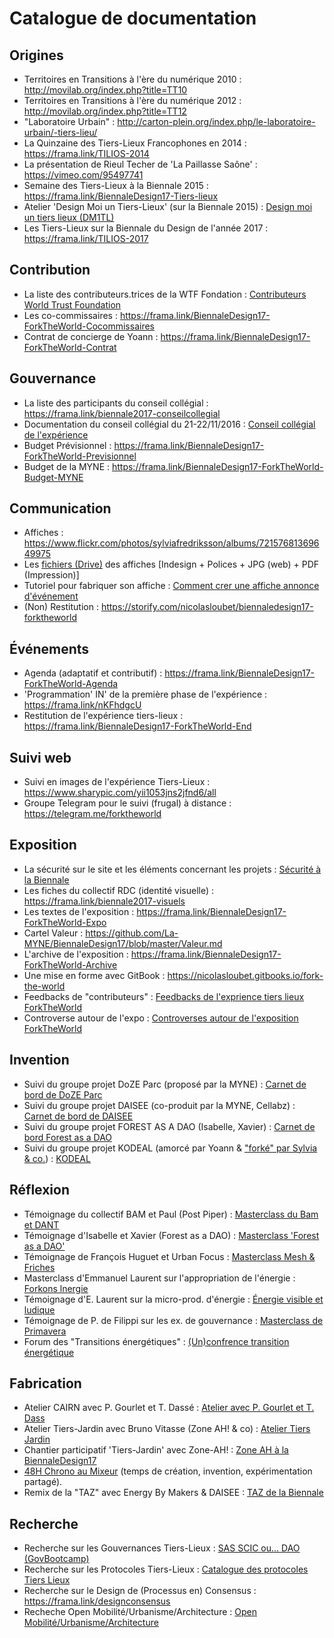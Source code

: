 
# Catalogue de documentation

## Origines
* Territoires en Transitions à l'ère du numérique 2010 : http://movilab.org/index.php?title=TT10
* Territoires en Transitions à l'ère du numérique 2012 : http://movilab.org/index.php?title=TT12
* "Laboratoire Urbain" : http://carton-plein.org/index.php/le-laboratoire-urbain/-tiers-lieu/
* La Quinzaine des Tiers-Lieux Francophones en 2014 : https://frama.link/TILIOS-2014
* La présentation de Rieul Techer de 'La Paillasse Saône' : https://vimeo.com/95497741
* Semaine des Tiers-Lieux à la Biennale 2015 : https://frama.link/BiennaleDesign17-Tiers-lieux
* Atelier 'Design Moi un Tiers-Lieux' (sur la Biennale 2015) : [Design moi un tiers lieux (DM1TL)](https://hackpad.com/2TYhyGkNjje)
* Les Tiers-Lieux sur la Biennale du Design de l'année 2017 : https://frama.link/TILIOS-2017

## Contribution
* La liste des contributeurs.trices de la WTF Fondation : [Contributeurs World Trust Foundation](https://hackpad.com/uX90pJaGf1o)
* Les co-commissaires : https://frama.link/BiennaleDesign17-ForkTheWorld-Cocommissaires
* Contrat de concierge de Yoann : https://frama.link/BiennaleDesign17-ForkTheWorld-Contrat

## Gouvernance
* La liste des participants du conseil collégial : https://frama.link/biennale2017-conseilcollegial
* Documentation du conseil collégial du 21-22/11/2016 : [Conseil collégial de l'expérience](https://hackpad.com/EBQ6ae0jDdQ)
* Budget Prévisionnel : https://frama.link/BiennaleDesign17-ForkTheWorld-Previsionnel
* Budget de la MYNE : https://frama.link/BiennaleDesign17-ForkTheWorld-Budget-MYNE

## Communication
* Affiches : https://www.flickr.com/photos/sylviafredriksson/albums/72157681369649975
* Les [fichiers (Drive)](https://drive.google.com/open?id=0B2bNimbuCtqsaEFsRFNuSVBONlk) des affiches [Indesign + Polices + JPG (web) + PDF (Impression)]
* Tutoriel pour fabriquer son affiche : [Comment crer une affiche annonce d'événement](https://hackpad.com/vET6Q2GELF1)
* (Non) Restitution : https://storify.com/nicolasloubet/biennaledesign17-forktheworld

## Événements
* Agenda (adaptatif et contributif) : https://frama.link/BiennaleDesign17-ForkTheWorld-Agenda
* 'Programmation' IN' de la première phase de l'expérience : https://frama.link/nKFhdgcU
* Restitution de l'expérience tiers-lieux : https://frama.link/BiennaleDesign17-ForkTheWorld-End

## Suivi web
* Suivi en images de l'expérience Tiers-Lieux : https://www.sharypic.com/yii1053jns2jfnd6/all
* Groupe Telegram pour le suivi (frugal) à distance : https://telegram.me/forktheworld

## Exposition
* La sécurité sur le site et les éléments concernant les projets : [Sécurité à la Biennale](https://hackpad.com/jAV2y2PvgKa)
* Les fiches du collectif RDC (identité visuelle) : https://frama.link/biennale2017-visuels
* Les textes de l'exposition : https://frama.link/BiennaleDesign17-ForkTheWorld-Expo
* Cartel Valeur : https://github.com/La-MYNE/BiennaleDesign17/blob/master/Valeur.md
* L'archive de l'exposition : https://frama.link/BiennaleDesign17-ForkTheWorld-Archive
* Une mise en forme avec GitBook : https://nicolasloubet.gitbooks.io/fork-the-world
* Feedbacks de "contributeurs" : [Feedbacks de l'exprience tiers lieux ForkTheWorld](https://hackpad.com/4RtjwanpAZK#:h=Alizée-:-&quot;Expositon-complète-m)
* Controverse autour de l'expo : [Controverses autour de l'exposition ForkTheWorld](https://hackpad.com/E6Hi1JpiqD5)

## Invention
* Suivi du groupe projet DoZE Parc (proposé par la MYNE) : [Carnet de bord de DoZE Parc](https://hackpad.com/98hpmej7KYH)
* Suivi du groupe projet DAISEE (co-produit par la MYNE, Cellabz) : [Carnet de bord de DAISEE](https://hackpad.com/ahuXu8dfACa)
* Suivi du groupe projet FOREST AS A DAO (Isabelle, Xavier) : [Carnet de bord Forest as a DAO](https://lpsprojects.hackpad.com/Forest-as-a-DAO-Organisation-globale-BZKOKbdfjyx)
* Suivi du groupe projet KODEAL (amorcé par Yoann & ["forké" par Sylvia & co.](http://movilab.org/index.php?title=Recherche_et_design_-_Les_nouvelles_formes_de_réciprocité_et_de_contractualisation)) : [KODEAL](http://movilab.org/index.php?title=KoDeal)

## Réflexion
* Témoignage du collectif BAM et Paul (Post Piper) : [Masterclass du Bam et DANT](https://storify.com/nicolasloubet/biennaledesign17-collectifbam-dant)
* Témoignage d'Isabelle et Xavier (Forest as a DAO) : [Masterclass 'Forest as a DAO'](https://storify.com/nicolasloubet/biennaledesign17-forest-dao)
* Témoignage de François Huguet et Urban Focus : [Masterclass Mesh & Friches](https://storify.com/nicolasloubet/biennaledesign17-mesh-friches)
* Masterclass d'Emmanuel Laurent sur l'appropriation de l'énergie : [Forkons lnergie](https://hackpad.com/Ll4iF2Xsz9G)
* Témoignage d'E. Laurent sur la micro-prod. d'énergie : [Énergie visible et ludique](https://storify.com/nicolasloubet/biennaledesign17-em-laurent-energie)
* Témoignage de P. de Filippi sur les ex. de gouvernance : [Masterclass de Primavera](https://storify.com/nicolasloubet/biennaledesign17-primavera-de-filippi)
* Forum des "Transitions énergétiques" : [(Un)confrence transition énergétique](https://storify.com/nicolasloubet/biennaledesign17-transition-gouvernance-energie)

## Fabrication
* Atelier CAIRN avec P. Gourlet et T. Dassé : [Atelier avec P. Gourlet et T. Dass](https://hackpad.com/EDBRa60zyms)
* Atelier Tiers-Jardin avec Bruno Vitasse (Zone AH! & co) : [Atelier Tiers Jardin](https://frama.link/BiennaleDesign17-ForkTheWorld-TiersJardin)
* Chantier participatif 'Tiers-Jardin' avec Zone-AH! : [Zone AH à la BiennaleDesign17](https://frama.link/BiennaleDesign17-ForkTheWorld-ZoneAH)
* [48H Chrono au Mixeur](https://hackpad.com/eAzMZztYIzi) (temps de création, invention, expérimentation partagé).
* Remix de la "TAZ" avec Energy By Makers & DAISEE : [TAZ de la Biennale](https://hackpad.com/RaNrSas8xnN)

## Recherche
* Recherche sur les Gouvernances Tiers-Lieux : [SAS SCIC ou... DAO (GovBootcamp)](https://hackpad.com/mYP9xSLvexh)
* Recherche sur les Protocoles Tiers-Lieux : [Catalogue des protocoles Tiers Lieux](https://hackpad.com/CbzN75WgWDa)
* Recherche sur le Design de (Processus en) Consensus : https://frama.link/designconsensus
* Recheche Open Mobilité/Urbanisme/Architecture : [Open Mobilité/Urbanisme/Architecture](https://hackpad.com/9DK2AWQvQYg)
